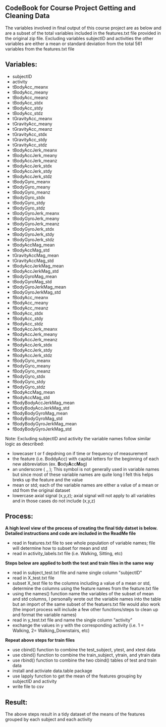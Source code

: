 CodeBook for Course Project Getting and Cleaning Data
--------------------------------------------------------------------------------

The variables involved in final output of this course project are as below and are a subset of the total variables included in the features.txt file provided in the original zip file. Excluding variables subjectID and activities the other variables are either a mean or standard deviation from the total 561 variables from the features.txt file
 
## Variables:
- subjectID 
- activity
- tBodyAcc_meanx
- tBodyAcc_meany
- tBodyAcc_meanz
- tBodyAcc_stdx
- tBodyAcc_stdy
- tBodyAcc_stdz
- tGravityAcc_meanx
- tGravityAcc_meany
- tGravityAcc_meanz
- tGravityAcc_stdx
- tGravityAcc_stdy
- tGravityAcc_stdz
- tBodyAccJerk_meanx
- tBodyAccJerk_meany
- tBodyAccJerk_meanz
- tBodyAccJerk_stdx
- tBodyAccJerk_stdy
- tBodyAccJerk_stdz
- tBodyGyro_meanx
- tBodyGyro_meany
- tBodyGyro_meanz
- tBodyGyro_stdx
- tBodyGyro_stdy
- tBodyGyro_stdz
- tBodyGyroJerk_meanx
- tBodyGyroJerk_meany
- tBodyGyroJerk_meanz
- tBodyGyroJerk_stdx
- tBodyGyroJerk_stdy
- tBodyGyroJerk_stdz
- tBodyAccMag_mean
- tBodyAccMag_std
- tGravityAccMag_mean
- tGravityAccMag_std
- tBodyAccJerkMag_mean
- tBodyAccJerkMag_std
- tBodyGyroMag_mean
- tBodyGyroMag_std
- tBodyGyroJerkMag_mean
- tBodyGyroJerkMag_std
- fBodyAcc_meanx
- fBodyAcc_meany
- fBodyAcc_meanz
- fBodyAcc_stdx
- fBodyAcc_stdy
- fBodyAcc_stdz
- fBodyAccJerk_meanx
- fBodyAccJerk_meany
- fBodyAccJerk_meanz
- fBodyAccJerk_stdx
- fBodyAccJerk_stdy
- fBodyAccJerk_stdz
- fBodyGyro_meanx
- fBodyGyro_meany
- fBodyGyro_meanz
- fBodyGyro_stdx
- fBodyGyro_stdy
- fBodyGyro_stdz
- fBodyAccMag_mean
- fBodyAccMag_std
- fBodyBodyAccJerkMag_mean
- fBodyBodyAccJerkMag_std
- fBodyBodyGyroMag_mean
- fBodyBodyGyroMag_std
- fBodyBodyGyroJerkMag_mean
- fBodyBodyGyroJerkMag_std

Note: Excluding subjectID and activity the variable names follow similar logic as described:
- lowecaser t or f depdning on if time or frequency of measurement
- the feature (i.e. BoddyAcc) with capital letters for the beginning of each new abbreviation (ex. **B**ody**A**cc**M**ag)
- an underscore ( _ ); This symbol is not generally used in variable names but since most of these variable names are quite long I felt this helps breks up the feature and the value 
- mean or std; each of the variable names are either a value of a mean or std from the original dataset
- lowercase axial signal (x,y,z); axial signal will not apply to all variables and in those cases do not include (x,y,z)

## Process:
**A high level view of the process of creating the final tidy datset is below. Detailed instructions and code are included in the ReadMe file**
- read in features.txt file to see whole population of variable names; file will determine how to subset for mean and std
- read in activity_labels.txt file (i.e. Walking, Sitting, etc)

**Steps below are applied to both the test and train files in the same way**
- read in subject_test.txt file and name single column "subjectID"
- read in X_test.txt file 
- subset X_test file to the columns including a value of a mean or std, determine the columns using the feature names from the feature.txt file 
- using the names() function name the variables of the subset of mean and std columns, I personally wrote out the variable names into the table but an import of the same subset of the featuers.txt file would also work (the import process will include a few other functions/steps to clean up and format the variable names)
- read in y_test.txt file and name the single column "activity"
- exchange the values in y with the corresponding activity (i.e. 1 = Walking, 2= Walking_Downstairs, etc)

**Repeat above steps for train files**
- use cbind() function to combine the test_subject, ytest, and xtest data
- use cbind() function to combine the train_subject, ytrain, and ytrain data
- use rbind() function to combine the two cbind() tables of test and train data
- install and activiate data.table package
- use lapply function to get the mean of the features grouping by subjectID and activity
- write file to csv

## Result: 

The above steps result in a tidy dataset of the means of the features grouped by each subject and each activity